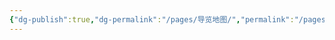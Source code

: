 ```yaml
---
{"dg-publish":true,"dg-permalink":"/pages/导览地图/","permalink":"/pages/导览地图/","dgHomeLink":true,"dgPassFrontmatter":false}
---
```

